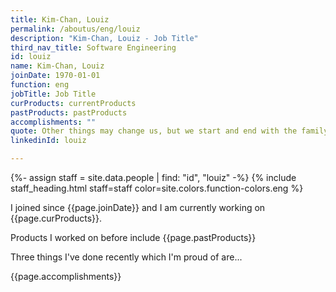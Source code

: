 ```yaml
---
title: Kim-Chan, Louiz
permalink: /aboutus/eng/louiz
description: "Kim-Chan, Louiz - Job Title"
third_nav_title: Software Engineering
id: louiz
name: Kim-Chan, Louiz
joinDate: 1970-01-01
function: eng
jobTitle: Job Title
curProducts: currentProducts
pastProducts: pastProducts
accomplishments: ""
quote: Other things may change us, but we start and end with the family.
linkedinId: louiz

---
```


{%- assign staff = site.data.people | find: "id", "louiz" -%}
{% include staff_heading.html staff=staff color=site.colors.function-colors.eng %}

<p>I joined since {{page.joinDate}} and I am currently working on {{page.curProducts}}.</p>

<p>Products I worked on before include {{page.pastProducts}}</p>

<p>Three things I've done recently which I'm proud of are...</p>
{{page.accomplishments}}
